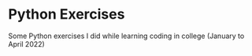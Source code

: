 # Python Exercises
Some Python exercises I did while learning coding in college (January to April 2022)

